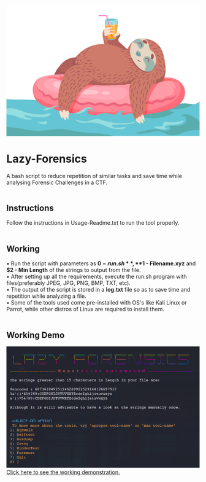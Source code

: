 ![](lazy-sloth.gif)
# Lazy-Forensics
A bash script to reduce repetition of similar tasks and save time while analysing Forensic Challenges in a CTF.<br><br>

## Instructions
Follow the instructions in Usage-Readme.txt to run the tool properly. <br><br>

## Working
 • Run the script with parameters as **$0 - run.sh**, **$1 - Filename.xyz** and **$2 - Min Length** of the strings to output from the file.<br>
 • After setting up all the requirements, execute the run.sh program with files(preferably JPEG, JPG, PNG, BMP, TXT, etc). <br>
 • The output of the script is stored in a **log.txt** file so as to save time and repetition while analyzing a file. <br>
 • Some of the tools used come pre-installed with OS's like Kali Linux or Parrot, while other distros of Linux are required to install them.<br><br>

## Working Demo
![](WelcomeScreen1.png)<br>
<a href=https://streamable.com/yffggt>Click here to see the working demonstration.</a></div>
